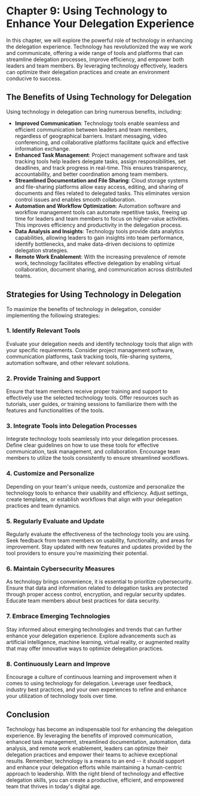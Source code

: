 Chapter 9: Using Technology to Enhance Your Delegation Experience
=================================================================

In this chapter, we will explore the powerful role of technology in enhancing the delegation experience. Technology has revolutionized the way we work and communicate, offering a wide range of tools and platforms that can streamline delegation processes, improve efficiency, and empower both leaders and team members. By leveraging technology effectively, leaders can optimize their delegation practices and create an environment conducive to success.

The Benefits of Using Technology for Delegation
-----------------------------------------------

Using technology in delegation can bring numerous benefits, including:

* **Improved Communication**: Technology tools enable seamless and efficient communication between leaders and team members, regardless of geographical barriers. Instant messaging, video conferencing, and collaborative platforms facilitate quick and effective information exchange.
* **Enhanced Task Management**: Project management software and task tracking tools help leaders delegate tasks, assign responsibilities, set deadlines, and track progress in real-time. This ensures transparency, accountability, and better coordination among team members.
* **Streamlined Documentation and File Sharing**: Cloud storage systems and file-sharing platforms allow easy access, editing, and sharing of documents and files related to delegated tasks. This eliminates version control issues and enables smooth collaboration.
* **Automation and Workflow Optimization**: Automation software and workflow management tools can automate repetitive tasks, freeing up time for leaders and team members to focus on higher-value activities. This improves efficiency and productivity in the delegation process.
* **Data Analysis and Insights**: Technology tools provide data analytics capabilities, allowing leaders to gain insights into team performance, identify bottlenecks, and make data-driven decisions to optimize delegation strategies.
* **Remote Work Enablement**: With the increasing prevalence of remote work, technology facilitates effective delegation by enabling virtual collaboration, document sharing, and communication across distributed teams.

Strategies for Using Technology in Delegation
---------------------------------------------

To maximize the benefits of technology in delegation, consider implementing the following strategies:

### 1. Identify Relevant Tools

Evaluate your delegation needs and identify technology tools that align with your specific requirements. Consider project management software, communication platforms, task tracking tools, file-sharing systems, automation software, and other relevant solutions.

### 2. Provide Training and Support

Ensure that team members receive proper training and support to effectively use the selected technology tools. Offer resources such as tutorials, user guides, or training sessions to familiarize them with the features and functionalities of the tools.

### 3. Integrate Tools into Delegation Processes

Integrate technology tools seamlessly into your delegation processes. Define clear guidelines on how to use these tools for effective communication, task management, and collaboration. Encourage team members to utilize the tools consistently to ensure streamlined workflows.

### 4. Customize and Personalize

Depending on your team's unique needs, customize and personalize the technology tools to enhance their usability and efficiency. Adjust settings, create templates, or establish workflows that align with your delegation practices and team dynamics.

### 5. Regularly Evaluate and Update

Regularly evaluate the effectiveness of the technology tools you are using. Seek feedback from team members on usability, functionality, and areas for improvement. Stay updated with new features and updates provided by the tool providers to ensure you're maximizing their potential.

### 6. Maintain Cybersecurity Measures

As technology brings convenience, it is essential to prioritize cybersecurity. Ensure that data and information related to delegation tasks are protected through proper access control, encryption, and regular security updates. Educate team members about best practices for data security.

### 7. Embrace Emerging Technologies

Stay informed about emerging technologies and trends that can further enhance your delegation experience. Explore advancements such as artificial intelligence, machine learning, virtual reality, or augmented reality that may offer innovative ways to optimize delegation practices.

### 8. Continuously Learn and Improve

Encourage a culture of continuous learning and improvement when it comes to using technology for delegation. Leverage user feedback, industry best practices, and your own experiences to refine and enhance your utilization of technology tools over time.

Conclusion
----------

Technology has become an indispensable tool for enhancing the delegation experience. By leveraging the benefits of improved communication, enhanced task management, streamlined documentation, automation, data analysis, and remote work enablement, leaders can optimize their delegation practices and empower their teams to achieve exceptional results. Remember, technology is a means to an end -- it should support and enhance your delegation efforts while maintaining a human-centric approach to leadership. With the right blend of technology and effective delegation skills, you can create a productive, efficient, and empowered team that thrives in today's digital age.
